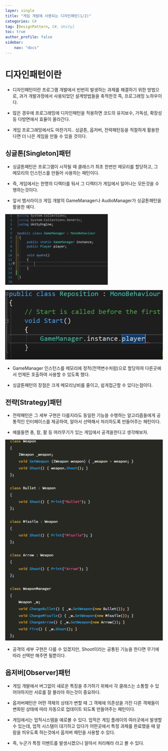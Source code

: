 ```yaml
---
layer: single
title: "게임 개발에 사용되는 디자인패턴(1/2)"
categories: C#
tag: [DesignPattern, C#, Unity]
toc: true
author_profile: false
sidebar: 
    nav: "docs"
---
```




# 디자인패턴이란

- 디자인패턴이란 프로그램 개발에서 빈번히 발생하는 과제를 해결하기 위한 방법으로, 과거 개발과정에서 사용되었던 설계방법들을 축적한것 즉, 프로그래밍 노하우이다.

- 많은 경우에 프로그래밍에 디자인패턴을 적용하면 코드의 유지보수, 가독성, 확장성등 다방면에서 효율이 올라간다.

- 게임 프로그래밍에서도 마찬가지.. 싱글톤, 옵저버, 전략패턴등을 적절하게 활용한다면 더 나은 게임을 만들 수 있을 것이다.


## 싱글톤[Singleton]패턴

- 싱글톤패턴은 프로그램이 시작될 때 클래스가 최초 한번만 메모리를 할당하고, 그 메모리의 인스턴스를 만들어 사용하는 패턴이다.

- 즉, 게임에서는 한명의 디렉터를 둬서 그 디렉터가 게임에서 일어나는 모든것을 수행하는것이다.

- 앞서 뱀서라이크 게임 개발의 GameManager나 AudioManager가 싱글톤패턴을 활용한 예다.

![image](/images/2024/2024-04-17/capture_1.PNG)

![image](/images/2024/2024-04-17/capture_2.PNG)

- GameManager 인스턴스를 메모리에 정적(전역변수처럼)으로 할당하여 다른곳에서 언제든 호출하여 사용할 수 있도록 했다.

- 싱글톤패턴의 장점은 크게 메모리낭비를 줄이고, 쉽게접근할 수 있다는점이다.

## 전략[Strategy]패턴

- 전략패턴은 그 세부 구현은 다를지라도 동일한 기능을 수행하는 알고리즘들에게 공통적인 인터페이스를 제공하여, 알아서 선택해서 처리하도록 만들어주는 패턴이다.

- 예를들면 총, 칼, 활 등 여러무기가 있는 게임에서 공격을한다고 생각해보자.

![image](/images/2024/2024-04-17/capture_3.PNG)

- 공격의 세부 구현은 다를 수 있겠지만, Shoot이라는 공통된 기능을 한다면 무기에따라 선택만 해주면 될뿐이다.


## 옵저버[Observer]패턴

- 게임 개발에서 버그없이 새로운 특징을 추가하기 위해서 각 클래스는 소통할 수 있어야하지만 서로를 잘 몰라야 하는것이 중요하다.

- 옵저버패턴은 어떤 객체의 상태가 변할 때 그 객체에 의존성을 가진 다른 객체들이 변화된 상태에 따라 자동으로 업데이트 되도록 만들어주는 패턴이다.

- 게임에서는 업적시스템을 예로볼 수 있다. 업적은 게임 플레이의 여러곳에서 발생할 수 있는데, 업적 시스템이 대기하고 있다가 어떤곳에서 특정 과제를 완료했을 때 알람을 띄우도록 하는것에서 옵저버 패턴을 사용할 수 있다.

- 즉, 누군가 특정 이벤트를 발생시켰으니 알아서 처리해라 라고 볼 수 있다.
